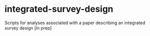 # integrated-survey-design
 Scripts for analyses associated with a paper describing an integrated survey design [in prep]

